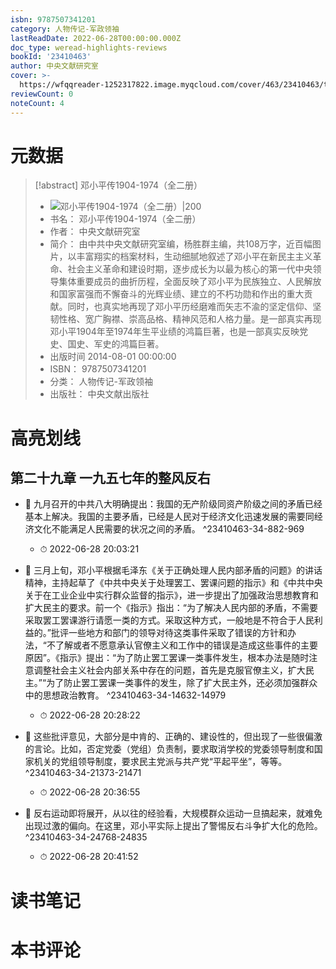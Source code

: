 ```yaml
---
isbn: 9787507341201
category: 人物传记-军政领袖
lastReadDate: 2022-06-28T00:00:00.000Z
doc_type: weread-highlights-reviews
bookId: '23410463'
author: 中央文献研究室
cover: >-
  https://wfqqreader-1252317822.image.myqcloud.com/cover/463/23410463/t7_23410463.jpg
reviewCount: 0
noteCount: 4
---
```

# 元数据
> [!abstract] 邓小平传1904-1974（全二册）
> - ![ 邓小平传1904-1974（全二册）|200](https://wfqqreader-1252317822.image.myqcloud.com/cover/463/23410463/t7_23410463.jpg)
> - 书名： 邓小平传1904-1974（全二册）
> - 作者： 中央文献研究室
> - 简介： 由中共中央文献研究室编，杨胜群主编，共108万字，近百幅图片，以丰富翔实的档案材料，生动细腻地叙述了邓小平在新民主主义革命、社会主义革命和建设时期，逐步成长为以最为核心的第一代中央领导集体重要成员的曲折历程，全面反映了邓小平为民族独立、人民解放和国家富强而不懈奋斗的光辉业绩、建立的不朽功勋和作出的重大贡献。同时，也真实地再现了邓小平历经磨难而矢志不渝的坚定信仰、坚韧性格、宽广胸襟、崇高品格、精神风范和人格力量。是一部真实再现邓小平1904年至1974年生平业绩的鸿篇巨著，也是一部真实反映党史、国史、军史的鸿篇巨著。
> - 出版时间 2014-08-01 00:00:00
> - ISBN： 9787507341201
> - 分类： 人物传记-军政领袖
> - 出版社： 中央文献出版社

# 高亮划线

## 第二十九章 一九五七年的整风反右


- 📌 九月召开的中共八大明确提出：我国的无产阶级同资产阶级之间的矛盾已经基本上解决。我国的主要矛盾，已经是人民对于经济文化迅速发展的需要同经济文化不能满足人民需要的状况之间的矛盾。 ^23410463-34-882-969
    - ⏱ 2022-06-28 20:03:21 

- 📌 三月上旬，邓小平根据毛泽东《关于正确处理人民内部矛盾的问题》的讲话精神，主持起草了《中共中央关于处理罢工、罢课问题的指示》和《中共中央关于在工业企业中实行群众监督的指示》，进一步提出了加强政治思想教育和扩大民主的要求。前一个《指示》指出：“为了解决人民内部的矛盾，不需要采取罢工罢课游行请愿一类的方式。采取这种方式，一般地是不符合于人民利益的。”批评一些地方和部门的领导对待这类事件采取了错误的方针和办法，“不了解或者不愿意承认官僚主义和工作中的错误是造成这些事件的主要原因”。《指示》提出：“为了防止罢工罢课一类事件发生，根本办法是随时注意调整社会主义社会内部关系中存在的问题，首先是克服官僚主义，扩大民主。”“为了防止罢工罢课一类事件的发生，除了扩大民主外，还必须加强群众中的思想政治教育。 ^23410463-34-14632-14979
    - ⏱ 2022-06-28 20:28:22 

- 📌 这些批评意见，大部分是中肯的、正确的、建设性的，但出现了一些很偏激的言论。比如，否定党委（党组）负责制，要求取消学校的党委领导制度和国家机关的党组领导制度，要求民主党派与共产党“平起平坐”，等等。 ^23410463-34-21373-21471
    - ⏱ 2022-06-28 20:36:55 

- 📌 反右运动即将展开，从以往的经验看，大规模群众运动一旦搞起来，就难免出现过激的偏向。在这里，邓小平实际上提出了警惕反右斗争扩大化的危险。 ^23410463-34-24768-24835
    - ⏱ 2022-06-28 20:41:52 
# 读书笔记

# 本书评论
